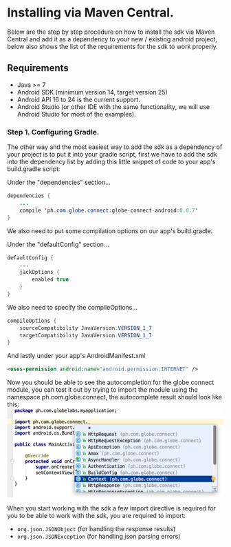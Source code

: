 # Installing via Maven Central.

Below are the step by step procedure on how to install the sdk via Maven Central and add it as a dependency to your new / existing android project, below also shows the list of the requirements for the sdk to work properly.

## Requirements

- Java >= 7
- Android SDK (minimum version 14, target version 25)
- Android API 16 to 24 is the current support.
- Android Studio (or other IDE with the same functionality, we will use Android Studio for most of the examples).

### Step 1. Configuring Gradle.

The other way and the most easiest way to add the sdk as a dependency of your project is to put it into your gradle script, first we have to add the sdk into the dependency list by adding this little snippet of code to your app's build.gradle script:

Under the "dependencies" section...
```java
dependencies {
    ...
    compile 'ph.com.globe.connect:globe-connect-android:0.0.7'
}
```

We also need to put some compilation options on our app's build.gradle.

Under the "defaultConfig" section...
```java
defaultConfig {
    ...
    jackOptions {
        enabled true
    }
}
```

We also need to specify the compileOptions...
```java
compileOptions {
    sourceCompatibility JavaVersion.VERSION_1_7
    targetCompatibility JavaVersion.VERSION_1_7
}
```

And lastly under your app's AndroidManifest.xml

```xml
<uses-permission android:name="android.permission.INTERNET" />
```

Now you should be able to see the autocompletion for the globe connect module, you can test it out by trying to import the module using the namespace ph.com.globe.connect, the autocomplete result should look like this:
![Auto Complete](manual/step-3-d.png)

When you start working with the sdk a few import directive is required for you to be able to work with the sdk, you are required to import:
- ```org.json.JSONObject``` (for handling the response results)
- ```org.json.JSONException``` (for handling json parsing errors)
